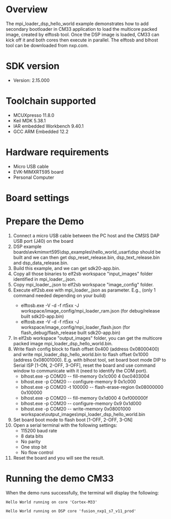 Overview
========
The mpi_loader_dsp_hello_world example demonstrates how to add secondary bootloader in CM33 application
to load the multicore packed image, created by elftosb tool. Once the DSP image is loaded, CM33 can
kick off it and both cores then execute in parallel.
The elftosb and blhost tool can be downloaded from nxp.com.


SDK version
===========
- Version: 2.15.000

Toolchain supported
===================
- MCUXpresso  11.8.0
- Keil MDK  5.38.1
- IAR embedded Workbench  9.40.1
- GCC ARM Embedded  12.2

Hardware requirements
=====================
- Micro USB cable
- EVK-MIMXRT595 board
- Personal Computer

Board settings
==============


Prepare the Demo
================
1. Connect a micro USB cable between the PC host and the CMSIS DAP USB port (J40) on the board
2. DSP example boards\evkmimxrt595\dsp_examples\hello_world_usart\dsp should be built and we can then
   get dsp_reset_release.bin, dsp_text_release.bin and dsp_data_release.bin.
3. Build this example, and we can get sdk20-app.bin.
4. Copy all those binaries to elf2sb workspace "input_images" folder identified in mpi_loader_<type>.json.
5. Copy mpi_loader_<type>.json to elf2sb workspace "image_config" folder.
6. Execute elf2sb.exe with mpi_loader_<type>.json as parameter. E.g., (only 1 command needed depending on your build)
   - elftosb.exe -V -d -f rt5xx -J workspace/image_config/mpi_loader_ram.json (for debug/release built sdk20-app.bin)
   - elftosb.exe -V -d -f rt5xx -J workspace/image_config/mpi_loader_flash.json (for flash_debug/flash_release built sdk20-app.bin)
7. In elf2sb workspace "output_images" folder, you can get the multicore packed image mpi_loader_dsp_hello_world.bin.
8. Write flash config block to flash offset 0x400 (address 0x08000400) and write mpi_loader_dsp_hello_world.bin to
   flash offset 0x1000 (address 0x08001000). E.g. with blhost tool, set board boot mode DIP to Serial ISP
   [1-ON, 2-OFF, 3-OFF], reset the board and use command window to communicate with it (need to identify the COM port).
   - blhost.exe -p COM20 -- fill-memory 0x1c000 4 0xc0403004
   - blhost.exe -p COM20 -- configure-memory 9 0x1c000
   - blhost.exe -p COM20 -t 100000 -- flash-erase-region 0x08000000 0x100000
   - blhost.exe -p COM20 -- fill-memory 0x1d000 4 0xf000000f
   - blhost.exe -p COM20 -- configure-memory 0x9 0x1d000
   - blhost.exe -p COM20 -- write-memory 0x08001000 workspace\output_images\mpi_loader_dsp_hello_world.bin
9. Set board boot mode to flash boot [1-OFF, 2-OFF, 3-ON]
10. Open a serial terminal with the following settings:
    - 115200 baud rate
    - 8 data bits
    - No parity
    - One stop bit
    - No flow control
11. Reset the board and you will see the result.


Running the demo CM33
=====================
When the demo runs successfully, the terminal will display the following:

~~~~~~~~~~~~~~~~~~~~~~~~~~~~~~~~~
Hello World running on core 'Cortex-M33'

Hello World running on DSP core 'fusion_nxp1_s7_v11_prod'
~~~~~~~~~~~~~~~~~~~~~~~~~~~~~~~~~

